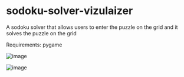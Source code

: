 # sodoku-solver-vizulaizer
 A sodoku solver that allows users to enter the puzzle on the grid and it solves the puzzle on the grid 

Requirements: 
pygame 


![image](https://github.com/Tarcisius180/sodoku-solver-vizulaizer/assets/133046508/6723d883-2f77-4554-850a-9d2f12bdcffd)


![image](https://github.com/Tarcisius180/sodoku-solver-vizulaizer/assets/133046508/981b385c-947f-4014-8d31-f4c0d1db05e7)
